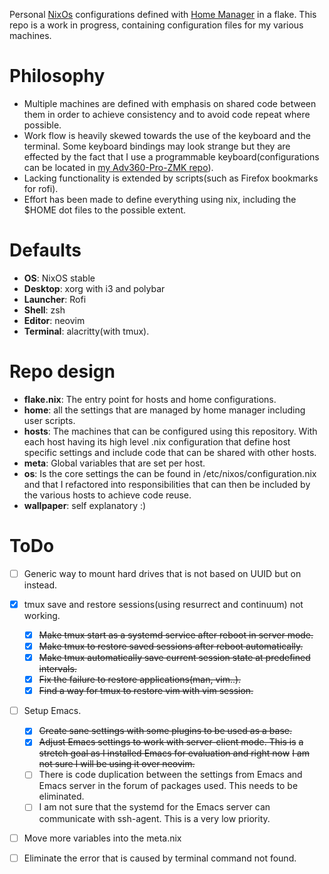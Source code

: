 Personal [NixOs] configurations defined with [Home Manager] in a flake.
This repo is a work in progress, containing configuration files for my
various machines.

# Philosophy
- Multiple machines are defined with emphasis on shared code between them
in order to achieve consistency and to avoid code repeat where possible.
- Work flow is heavily skewed towards the use of the keyboard and the terminal.
Some keyboard bindings may look strange but they are effected by the fact
that I use a programmable keyboard(configurations can be located in
[my Adv360-Pro-ZMK repo]).
- Lacking functionality is extended by scripts(such as Firefox bookmarks for rofi).
- Effort has been made to define everything using nix, including the $HOME
dot files to the possible extent.

# Defaults
- **OS**: NixOS stable
- **Desktop**: xorg with i3 and polybar
- **Launcher**: Rofi
- **Shell**: zsh
- **Editor**: neovim
- **Terminal**: alacritty(with tmux).

# Repo design
- **flake.nix**: The entry point for hosts and home configurations.
- **home**: all the settings that are managed by home manager including user scripts.
- **hosts**: The machines that can be configured using this repository. With each
host having its high level .nix configuration that define host specific settings
and include code that can be shared with other hosts.
- **meta**: Global variables that are set per host.
- **os**: Is the core settings the can be found in /etc/nixos/configuration.nix and that
I refactored into responsibilities that can then be included by the various hosts
to achieve code reuse.
- **wallpaper**: self explanatory :)

# ToDo
- [ ] Generic way to mount hard drives that is not based on UUID but on instead.
- [x] tmux save and restore sessions(using resurrect and continuum) not working.
  - [x] ~~Make tmux start as a systemd service after reboot in server mode.~~
  - [x] ~~Make tmux to restore saved sessions after reboot automatically.~~
  - [x] ~~Make tmux automatically save current session state at predefined intervals.~~
  - [x] ~~Fix the failure to restore applications(man, vim..).~~
  - [x] ~~Find a way for tmux to restore vim with vim session.~~
- [ ] Setup Emacs.
  - [x] ~~Create sane settings with some plugins to be used as a base.~~
  - [x] ~~Adjust Emacs settings to work with server-client mode. This is~~
        ~~a stretch goal as I installed Emacs for evaluation and right now~~
        ~~I am not sure I will be using it over neovim.~~
  - [ ] There is code duplication between the settings from Emacs and Emacs
        server in the forum of packages used. This needs to be eliminated.
  - [ ] I am not sure that the systemd for the Emacs server can communicate
        with ssh-agent. This is a very low priority.

- [ ] Move more variables into the meta.nix
- [ ] Eliminate the error that is caused by terminal command not found.


<!-- variables -->


[NixOS]: <https://nixos.org>
[Home Manager]: <https://github.com/nix-community/home-manager/>
[my Adv360-Pro-ZMK repo]: <https://github.com/p3t33/Adv360-Pro-ZMK/tree/V3.0/>
